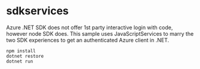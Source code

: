 # sdkservices

Azure .NET SDK does not offer 1st party interactive login with code, however node SDK does. This sample uses JavaScriptServices to marry the two SDK experiences to get an authenticated Azure client in .NET.

```console
npm install
dotnet restore
dotnet run
```

